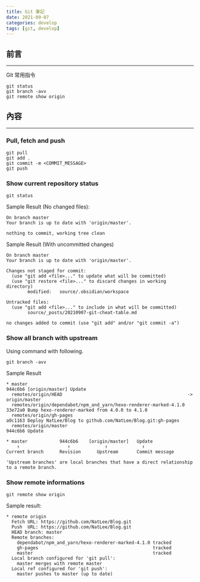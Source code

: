 ```yaml
---
title: Git 筆記
date: 2021-09-07
categories: develop
tags: [git, develop]
---
```


## 前言
----------

Git 常用指令

```
git status
git branch -avv
git remote show origin
```


<!--more-->

## 內容
----------

### Pull, fetch and push 

```
git pull
git add .
git commit -m <COMMIT_MESSAGE>
git push
```

### Show current repository status
```
git status
```

Sample Result (No changed files):
```
On branch master
Your branch is up to date with 'origin/master'.

nothing to commit, working tree clean 
```

Sample Result (With uncommitted changes)
```
On branch master
Your branch is up to date with 'origin/master'.

Changes not staged for commit:
  (use "git add <file>..." to update what will be committed)
  (use "git restore <file>..." to discard changes in working directory)
        modified:   source/.obsidian/workspace

Untracked files:
  (use "git add <file>..." to include in what will be committed)
        source/_posts/20210907-git-cheat-table.md

no changes added to commit (use "git add" and/or "git commit -a")
```

### Show all branch with upstream
Using command with following.
```
git branch -avv
```   

Sample Result
```
* master                                                            944c6b6 [origin/master] Update
  remotes/origin/HEAD                                               -> origin/master
  remotes/origin/dependabot/npm_and_yarn/hexo-renderer-marked-4.1.0 33e72a0 Bump hexo-renderer-marked from 4.0.0 to 4.1.0
  remotes/origin/gh-pages                                           a0c1163 Deploy NatLee/Blog to github.com/NatLee/Blog.git:gh-pages
  remotes/origin/master                                             944c6b6 Update
```


```
* master            944c6b6    [origin/master]   Update
    ↑                  ↑             ↑             ↑
Current branch      Revision      Upstream       Commit message

'Upstream branches' are local branches that have a direct relationship to a remote branch.
```

### Show remote informations

```
git remote show origin
```

Sample result:
```
* remote origin
  Fetch URL: https://github.com/NatLee/Blog.git
  Push  URL: https://github.com/NatLee/Blog.git
  HEAD branch: master
  Remote branches:
    dependabot/npm_and_yarn/hexo-renderer-marked-4.1.0 tracked
    gh-pages                                           tracked
    master                                             tracked
  Local branch configured for 'git pull':
    master merges with remote master
  Local ref configured for 'git push':
    master pushes to master (up to date)
```


